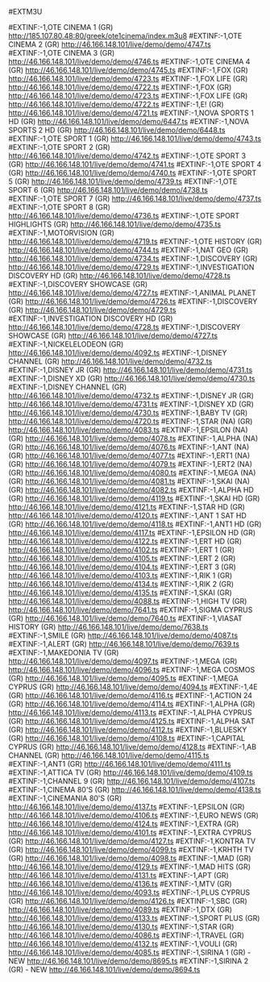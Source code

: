 #EXTM3U

#EXTINF:-1,OTE CINEMA 1 (GR)
http://185.107.80.48:80/greek/ote1cinema/index.m3u8
#EXTINF:-1,OTE CINEMA 2 (GR)
http://46.166.148.101/live/demo/demo/4747.ts
#EXTINF:-1,OTE CINEMA 3 (GR)
http://46.166.148.101/live/demo/demo/4746.ts
#EXTINF:-1,OTE CINEMA 4 (GR)
http://46.166.148.101/live/demo/demo/4745.ts
#EXTINF:-1,FOX (GR)
http://46.166.148.101/live/demo/demo/4723.ts
#EXTINF:-1,FOX LIFE (GR)
http://46.166.148.101/live/demo/demo/4722.ts
#EXTINF:-1,FOX (GR)
http://46.166.148.101/live/demo/demo/4723.ts
#EXTINF:-1,FOX LIFE (GR)
http://46.166.148.101/live/demo/demo/4722.ts
#EXTINF:-1,E! (GR)
http://46.166.148.101/live/demo/demo/4721.ts
#EXTINF:-1,NOVA SPORTS 1 HD (GR)
http://46.166.148.101/live/demo/demo/6447.ts
#EXTINF:-1,NOVA SPORTS 2 HD (GR)
http://46.166.148.101/live/demo/demo/6448.ts
#EXTINF:-1,OTE SPORT 1 (GR)
http://46.166.148.101/live/demo/demo/4743.ts
#EXTINF:-1,OTE SPORT 2 (GR)
http://46.166.148.101/live/demo/demo/4742.ts
#EXTINF:-1,OTE SPORT 3 (GR)
http://46.166.148.101/live/demo/demo/4741.ts
#EXTINF:-1,OTE SPORT 4 (GR)
http://46.166.148.101/live/demo/demo/4740.ts
#EXTINF:-1,OTE SPORT 5 (GR)
http://46.166.148.101/live/demo/demo/4739.ts
#EXTINF:-1,OTE SPORT 6 (GR)
http://46.166.148.101/live/demo/demo/4738.ts
#EXTINF:-1,OTE SPORT 7 (GR)
http://46.166.148.101/live/demo/demo/4737.ts
#EXTINF:-1,OTE SPORT 8 (GR)
http://46.166.148.101/live/demo/demo/4736.ts
#EXTINF:-1,OTE SPORT HIGHLIGHTS (GR)
http://46.166.148.101/live/demo/demo/4735.ts
#EXTINF:-1,MOTORVISION (GR)
http://46.166.148.101/live/demo/demo/4719.ts
#EXTINF:-1,OTE HISTORY (GR)
http://46.166.148.101/live/demo/demo/4744.ts
#EXTINF:-1,NAT GEO (GR)
http://46.166.148.101/live/demo/demo/4734.ts
#EXTINF:-1,DISCOVERY (GR)
http://46.166.148.101/live/demo/demo/4729.ts
#EXTINF:-1,INVESTIGATION DISCOVERY HD (GR)
http://46.166.148.101/live/demo/demo/4728.ts
#EXTINF:-1,DISCOVERY SHOWCASE (GR)
http://46.166.148.101/live/demo/demo/4727.ts
#EXTINF:-1,ANIMAL PLANET (GR)
http://46.166.148.101/live/demo/demo/4726.ts
#EXTINF:-1,DISCOVERY (GR)
http://46.166.148.101/live/demo/demo/4729.ts
#EXTINF:-1,INVESTIGATION DISCOVERY HD (GR)
http://46.166.148.101/live/demo/demo/4728.ts
#EXTINF:-1,DISCOVERY SHOWCASE (GR)
http://46.166.148.101/live/demo/demo/4727.ts
#EXTINF:-1,NICKELELODEON (GR)
http://46.166.148.101/live/demo/demo/4092.ts
#EXTINF:-1,DISNEY CHANNEL (GR)
http://46.166.148.101/live/demo/demo/4732.ts
#EXTINF:-1,DISNEY JR (GR)
http://46.166.148.101/live/demo/demo/4731.ts
#EXTINF:-1,DISNEY XD (GR)
http://46.166.148.101/live/demo/demo/4730.ts
#EXTINF:-1,DISNEY CHANNEL (GR)
http://46.166.148.101/live/demo/demo/4732.ts
#EXTINF:-1,DISNEY JR (GR)
http://46.166.148.101/live/demo/demo/4731.ts
#EXTINF:-1,DISNEY XD (GR)
http://46.166.148.101/live/demo/demo/4730.ts
#EXTINF:-1,BABY TV (GR)
http://46.166.148.101/live/demo/demo/4720.ts
#EXTINF:-1,STAR (NA) (GR)
http://46.166.148.101/live/demo/demo/4083.ts
#EXTINF:-1,EPSILON (NA) (GR)
http://46.166.148.101/live/demo/demo/4078.ts
#EXTINF:-1,ALPHA (NA) (GR)
http://46.166.148.101/live/demo/demo/4076.ts
#EXTINF:-1,ANT (NA) (GR)
http://46.166.148.101/live/demo/demo/4077.ts
#EXTINF:-1,ERT1 (NA) (GR)
http://46.166.148.101/live/demo/demo/4079.ts
#EXTINF:-1,ERT2 (NA) (GR)
http://46.166.148.101/live/demo/demo/4080.ts
#EXTINF:-1,MEGA (NA) (GR)
http://46.166.148.101/live/demo/demo/4081.ts
#EXTINF:-1,SKAI (NA) (GR)
http://46.166.148.101/live/demo/demo/4082.ts
#EXTINF:-1,ALPHA HD (GR)
http://46.166.148.101/live/demo/demo/4119.ts
#EXTINF:-1,SKAI HD (GR)
http://46.166.148.101/live/demo/demo/4121.ts
#EXTINF:-1,STAR HD (GR)
http://46.166.148.101/live/demo/demo/4120.ts
#EXTINF:-1,ANT 1 SAT HD (GR)
http://46.166.148.101/live/demo/demo/4118.ts
#EXTINF:-1,ANT1 HD (GR)
http://46.166.148.101/live/demo/demo/4117.ts
#EXTINF:-1,EPSILON HD (GR)
http://46.166.148.101/live/demo/demo/4122.ts
#EXTINF:-1,ERT HD (GR)
http://46.166.148.101/live/demo/demo/4102.ts
#EXTINF:-1,ERT 1 (GR)
http://46.166.148.101/live/demo/demo/4105.ts
#EXTINF:-1,ERT 2 (GR)
http://46.166.148.101/live/demo/demo/4104.ts
#EXTINF:-1,ERT 3 (GR)
http://46.166.148.101/live/demo/demo/4103.ts
#EXTINF:-1,RIK 1 (GR)
http://46.166.148.101/live/demo/demo/4134.ts
#EXTINF:-1,RIK 2 (GR)
http://46.166.148.101/live/demo/demo/4135.ts
#EXTINF:-1,SKAI (GR)
http://46.166.148.101/live/demo/demo/4088.ts
#EXTINF:-1,HIGH TV (GR)
http://46.166.148.101/live/demo/demo/7641.ts
#EXTINF:-1,SIGMA CYPRUS (GR)
http://46.166.148.101/live/demo/demo/7640.ts
#EXTINF:-1,VIASAT HISTORY (GR)
http://46.166.148.101/live/demo/demo/7638.ts
#EXTINF:-1,SMILE (GR)
http://46.166.148.101/live/demo/demo/4087.ts
#EXTINF:-1,ALERT (GR)
http://46.166.148.101/live/demo/demo/7639.ts
#EXTINF:-1,MAKEDONIA TV (GR)
http://46.166.148.101/live/demo/demo/4097.ts
#EXTINF:-1,MEGA (GR)
http://46.166.148.101/live/demo/demo/4096.ts
#EXTINF:-1,MEGA COSMOS (GR)
http://46.166.148.101/live/demo/demo/4095.ts
#EXTINF:-1,MEGA CYPRUS (GR)
http://46.166.148.101/live/demo/demo/4094.ts
#EXTINF:-1,4E (GR)
http://46.166.148.101/live/demo/demo/4116.ts
#EXTINF:-1,ACTION 24 (GR)
http://46.166.148.101/live/demo/demo/4114.ts
#EXTINF:-1,ALPHA (GR)
http://46.166.148.101/live/demo/demo/4113.ts
#EXTINF:-1,ALPHA CYPRUS (GR)
http://46.166.148.101/live/demo/demo/4125.ts
#EXTINF:-1,ALPHA SAT (GR)
http://46.166.148.101/live/demo/demo/4112.ts
#EXTINF:-1,BLUESKY (GR)
http://46.166.148.101/live/demo/demo/4108.ts
#EXTINF:-1,CAPITAL CYPRUS (GR)
http://46.166.148.101/live/demo/demo/4128.ts
#EXTINF:-1,AB CHANNEL (GR)
http://46.166.148.101/live/demo/demo/4115.ts
#EXTINF:-1,ANT1 (GR)
http://46.166.148.101/live/demo/demo/4111.ts
#EXTINF:-1,ATTICA TV (GR)
http://46.166.148.101/live/demo/demo/4109.ts
#EXTINF:-1,CHANNEL 9 (GR)
http://46.166.148.101/live/demo/demo/4107.ts
#EXTINF:-1,CINEMA 80'S (GR)
http://46.166.148.101/live/demo/demo/4138.ts
#EXTINF:-1,CINEMANIA 80'S (GR)
http://46.166.148.101/live/demo/demo/4137.ts
#EXTINF:-1,EPSILON (GR)
http://46.166.148.101/live/demo/demo/4106.ts
#EXTINF:-1,EURO NEWS (GR)
http://46.166.148.101/live/demo/demo/4124.ts
#EXTINF:-1,EXTRA (GR)
http://46.166.148.101/live/demo/demo/4101.ts
#EXTINF:-1,EXTRA CYPRUS (GR)
http://46.166.148.101/live/demo/demo/4127.ts
#EXTINF:-1,KONTRA TV (GR)
http://46.166.148.101/live/demo/demo/4099.ts
#EXTINF:-1,KRHTH TV (GR)
http://46.166.148.101/live/demo/demo/4098.ts
#EXTINF:-1,MAD (GR)
http://46.166.148.101/live/demo/demo/4129.ts
#EXTINF:-1,MAD HITS (GR)
http://46.166.148.101/live/demo/demo/4131.ts
#EXTINF:-1,APT (GR)
http://46.166.148.101/live/demo/demo/4136.ts
#EXTINF:-1,MTV (GR)
http://46.166.148.101/live/demo/demo/4093.ts
#EXTINF:-1,PLUS CYPRUS (GR)
http://46.166.148.101/live/demo/demo/4126.ts
#EXTINF:-1,SBC (GR)
http://46.166.148.101/live/demo/demo/4089.ts
#EXTINF:-1,DTX (GR)
http://46.166.148.101/live/demo/demo/4133.ts
#EXTINF:-1,SPORT PLUS (GR)
http://46.166.148.101/live/demo/demo/4130.ts
#EXTINF:-1,STAR (GR)
http://46.166.148.101/live/demo/demo/4086.ts
#EXTINF:-1,TRAVEL (GR)
http://46.166.148.101/live/demo/demo/4132.ts
#EXTINF:-1,VOULI (GR)
http://46.166.148.101/live/demo/demo/4085.ts
#EXTINF:-1,SIRINA 1 (GR) - NEW
http://46.166.148.101/live/demo/demo/8695.ts
#EXTINF:-1,SIRINA 2 (GR) - NEW
http://46.166.148.101/live/demo/demo/8694.ts
